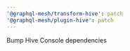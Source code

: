 ```yaml
---
'@graphql-mesh/transform-hive': patch
'@graphql-mesh/plugin-hive': patch
---
```


Bump Hive Console dependencies
